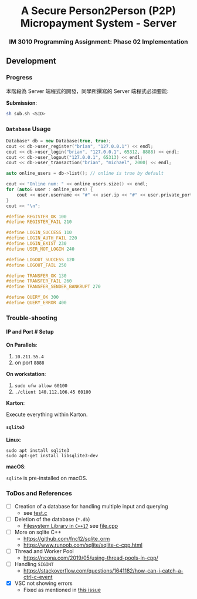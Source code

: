 <h1 align="center">A Secure Person2Person (P2P) Micropayment System - Server</h1>

<h3 align="center">IM 3010 Programming Assignment: Phase 02 Implementation</h3>


## Development

### Progress

本階段為 Server 端程式的開發，同學所撰寫的 Server 端程式必須要能:



**Submission**:

```sh
sh sub.sh <SID>
```

### `Database` Usage

```cpp
Database* db = new Database(true, true);
cout << db->user_register("brian", "127.0.0.1") << endl;
cout << db->user_login("brian", "127.0.0.1", 65312, 8888) << endl;
cout << db->user_logout("127.0.0.1", 65313) << endl;
cout << db->user_transaction("brian", "michael", 2000) << endl;

auto online_users = db->list(); // online is true by default

cout << "Online num: " << online_users.size() << endl;
for (auto& user : online_users) {
    cout << user.username << "#" << user.ip << "#" << user.private_port << endl;
}
cout << "\n";
```

```cpp
#define REGISTER_OK 100
#define REGISTER_FAIL 210

#define LOGIN_SUCCESS 110
#define LOGIN_AUTH_FAIL 220
#define LOGIN_EXIST 230
#define USER_NOT_LOGIN 240

#define LOGOUT_SUCCESS 120
#define LOGOUT_FAIL 250

#define TRANSFER_OK 130
#define TRANSFER_FAIL 260
#define TRANSFER_SENDER_BANKRUPT 270

#define QUERY_OK 300
#define QUERY_ERROR 400

```



### Trouble-shooting
#### IP and Port # Setup
**On Parallels**:

1. `10.211.55.4`
2. on port `8888`

**On workstation**:

1. `sudo ufw allow 60100`
2. `./client 140.112.106.45 60100`

**Karton**: 

Execute everything within Karton.

#### `sqlite3`

**Linux**:

```
sudo apt install sqlite3
sudo apt-get install libsqlite3-dev
```

**macOS**:

`sqlite` is pre-installed on macOS.


### ToDos and References

+ [ ] Creation of a database for handling multiple input and querying
    + see [test.c](./test/test.c)
+ [ ] Deletion of the database (`*.db`)
    + [Filesystem Library in `C++17`](https://stackoverflow.com/a/59424074/10871988) see [file.cpp](./test/file.cpp)
+ [ ] More on sqlite C++
    + <https://github.com/fnc12/sqlite_orm>
    + <https://www.runoob.com/sqlite/sqlite-c-cpp.html>
+ [ ] Thread and Worker Pool
    + <https://ncona.com/2019/05/using-thread-pools-in-cpp/>
+ [ ] Handling `SIGINT`
    + <https://stackoverflow.com/questions/1641182/how-can-i-catch-a-ctrl-c-event>
+ [x] VSC not showing errors
    + Fixed as mentioned in [this issue](https://github.com/microsoft/vscode-cpptools/issues/2164#issuecomment-399232736)